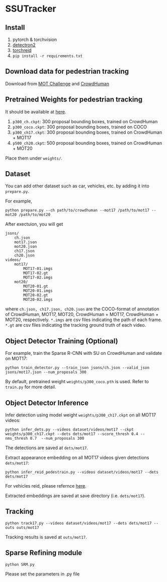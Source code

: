 # SSUTracker

## Install

1. pytorch & torchvision
2. [detectron2](https://detectron2.readthedocs.io/en/latest/tutorials/install.html)
3. [torchreid](https://github.com/KaiyangZhou/deep-person-reid)
4. `pip install -r requirements.txt`

## Download data for pedestrian tracking

Download from [MOT Challenge](https://motchallenge.net/data/MOT17/) and [CrowdHuman](https://www.crowdhuman.org/)

## Pretrained Weights for pedestrian tracking

It should be available at [here](https://github.com/amoshyc/mot-sprcnn-su/releases).

1. `p300_ch.ckpt`: 300 proposal bounding boxes, trained on CrowdHuman
2. `p300_coco.ckpt`: 300 proposal bounding boxes, trained on COCO
3. `p300_ch17.ckpt`: 300 proposal bounding boxes, trained on CrowdHuman + MOT17
4. `p500_ch20.ckpt`: 500 proposal bounding boxes, trained on CrowdHuman + MOT20

Place them under `weights/`.

## Dataset

You can add other dataset such as car, vehicles, etc. by adding it into ```prepare.py```.

For example, 

```
python prepare.py --ch path/to/crowdhuman --mot17 /path/to/mot17 --mot20 /path/to/mot20
```

After exectuion, you will get

```
jsons/
    ch.json
    mot17.json
    mot20.json
    ch17.json
    ch20.json
videos/
    mot17/
        MOT17-01.imgs
        MOT17-02.gt
        MOT17-02.imgs
    mot20/
        MOT20-01.gt
        MOT20-01.imgs
        MOT20-02.gt
        MOT20-02.imgs
```

where `ch.json, ch17.json, ch20.json` are the COCO-format of annotation of CrowdHuman, MOT17, MOT20, CrowdHuman + MOT17, CrowdHuman + MOT20, respectively. `*.imgs` are csv files indicating the path of each frame. `*.gt` are csv files indicating the tracking ground truth of each video.


## Object Detector Training (Optional)


For example, train the Sparse R-CNN with SU on CrowdHuman and validate on MOT17:

```
python train_detector.py --train_json jsons/ch.json --valid_json jsons/mot17.json --num_proposals 300
```

By default, pretrained weight `weights/p300_coco.pth` is used. Refer to `train.py` for more detail.


## Object Detector Inference


Infer detection using model weight `weights/p300_ch17.ckpt` on all MOT17 videos:

```
python infer_dets.py --videos dataset/videos/mot17 --ckpt weights/p300_ch17.ckpt --dets dets/mot17 --score_thresh 0.4 --nms_thresh 0.7  --num_proposals 300
```

The detections are saved at `dets/mot17`.

Extract appearance embedding  on all MOT17 videos given detections `dets/mot17`:

```
python infer_reid_pedestrain.py --videos dataset/videos/mot17 --dets dets/mot17
```

For vehicles reid, please refernce [here](https://github.com/LCFractal/AIC21-MTMC).


Extracted embeddings are saved at save directory (i.e. `dets/mot17`).


## Tracking

```
python track17.py --videos dataset/videos/mot17 --dets dets/mot17 --outs outs/mot17
```

Tracking results is saved at `outs/mot17`.

## Sparse Refining module

```
python SRM.py
```

Please set the parameters in .py file
